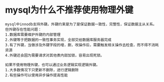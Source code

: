 # mysql为什么不推荐使用物理外键
	mysql中innodb支持外键。外键约束是为了是保证数据一致性，完整性，保证数据主从关系。
	但外键存在性能问题：
	1.数据库需要维护外键的内部管理
	2.外键等于把数据的一致性事务实现，全部交给数据库服务器完成
	3.有了外键，当做涉及外键字段的增，删，改操作后，需要触发相关操作去检查，而不得不消耗资源
	4.外键还会因为需要请求对其他表内部加锁，容易出现死锁。
	
	如果不使用物理外键，也可以通过业务逻辑实现逻辑外键。
	1.大多数情况下只更新不删除，进行逻辑删除
	2.有些操作可以使用异步操作提高性能
	
	
	
	
	
	
	
	
	
	
	
	
	
	
	
	
	
	
	
	
	
	
	
	
	
	
	